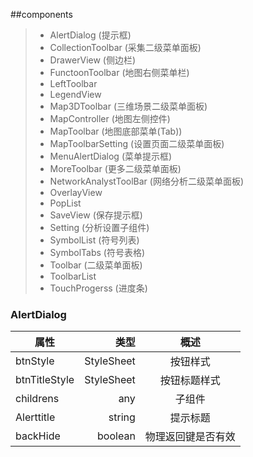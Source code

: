 ##components


> * AlertDialog             (提示框)
> * CollectionToolbar       (采集二级菜单面板)
> * DrawerView              (侧边栏)
> * FunctoonToolbar         (地图右侧菜单栏)
> * LeftToolbar
> * LegendView
> * Map3DToolbar            (三维场景二级菜单面板)
> * MapController           (地图左侧控件)
> * MapToolbar              (地图底部菜单(Tab))
> * MapToolbarSetting       (设置页面二级菜单面板)
> * MenuAlertDialog         (菜单提示框)
> * MoreToolbar             (更多二级菜单面板)
> * NetworkAnalystToolBar   (网络分析二级菜单面板)
> * OverlayView
> * PopList
> * SaveView                (保存提示框)
> * Setting                 (分析设置子组件)
> * SymbolList              (符号列表)
> * SymbolTabs              (符号表格)
> * Toolbar                 (二级菜单面板)
> * ToolbarList
> * TouchProgerss           (进度条)




### AlertDialog
| 属性        | 类型   |  概述  |
| --------   | -----:  | :----:  |
| btnStyle                 |   StyleSheet  |   按钮样式         |
| btnTitleStyle            |   StyleSheet  |   按钮标题样式     |
| childrens                |   any     |   子组件              |
| Alerttitle               |   string  |   提示标题             |
| backHide                 |   boolean |   物理返回键是否有效    |
